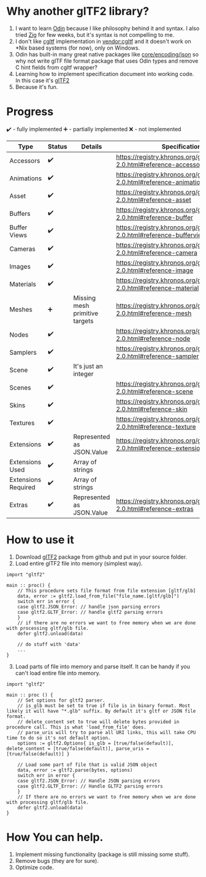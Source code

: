 # Why another glTF2 library?
1. I want to learn [Odin](https://odin-lang.org/) because I like philosophy behind it and syntax. I also tried [Zig](https://ziglang.org/) for few weeks, but it's syntax is not compelling to me.
2. I don't like [cgltf](https://github.com/jkuhlmann/cgltf) implementation in [vendor:cgltf](https://pkg.odin-lang.org/vendor/cgltf/) and it doesn't work on *Nix based systems (for now), only on Windows.
3. Odin has built-in many great native packages like [core/encoding/json](https://pkg.odin-lang.org/core/encoding/json/) so why not write glTF file format package that uses Odin types and remove C hint fields from cgltf wrapper?
4. Learning how to implement specification document into working code. In this case it's [glTF2](https://registry.khronos.org/glTF/specs/2.0/glTF-2.0.html)
5. Because it's fun.

# Progress
:heavy_check_mark: - fully implemented
:heavy_plus_sign: - partially implemented
:x: - not implemented

| Type | Status | Details | Specification URL |
|---|---|---|---|
| Accessors | :heavy_check_mark: | | https://registry.khronos.org/glTF/specs/2.0/glTF-2.0.html#reference-accessor |
| Animations | :heavy_check_mark: | | https://registry.khronos.org/glTF/specs/2.0/glTF-2.0.html#reference-animation |
| Asset | :heavy_check_mark: | | https://registry.khronos.org/glTF/specs/2.0/glTF-2.0.html#reference-asset |
| Buffers | :heavy_check_mark: | | https://registry.khronos.org/glTF/specs/2.0/glTF-2.0.html#reference-buffer |
| Buffer Views | :heavy_check_mark: | | https://registry.khronos.org/glTF/specs/2.0/glTF-2.0.html#reference-bufferview |
| Cameras | :heavy_check_mark: | | https://registry.khronos.org/glTF/specs/2.0/glTF-2.0.html#reference-camera |
| Images | :heavy_check_mark: | | https://registry.khronos.org/glTF/specs/2.0/glTF-2.0.html#reference-image |
| Materials | :heavy_check_mark: | | https://registry.khronos.org/glTF/specs/2.0/glTF-2.0.html#reference-material |
| Meshes | :heavy_plus_sign: | Missing mesh primitive targets | https://registry.khronos.org/glTF/specs/2.0/glTF-2.0.html#reference-mesh |
| Nodes | :heavy_check_mark: | | https://registry.khronos.org/glTF/specs/2.0/glTF-2.0.html#reference-node |
| Samplers | :heavy_check_mark: | | https://registry.khronos.org/glTF/specs/2.0/glTF-2.0.html#reference-sampler |
| Scene | :heavy_check_mark: | It's just an integer | |
| Scenes | :heavy_check_mark: | | https://registry.khronos.org/glTF/specs/2.0/glTF-2.0.html#reference-scene |
| Skins | :heavy_check_mark: | | https://registry.khronos.org/glTF/specs/2.0/glTF-2.0.html#reference-skin |
| Textures | :heavy_check_mark: | | https://registry.khronos.org/glTF/specs/2.0/glTF-2.0.html#reference-texture |
| Extensions | :heavy_check_mark: | Represented as JSON.Value | https://registry.khronos.org/glTF/specs/2.0/glTF-2.0.html#reference-extension |
| Extensions Used | :heavy_check_mark: | Array of strings | |
| Extensions Required | :heavy_check_mark: | Array of strings | |
| Extras | :heavy_check_mark: | Represented as JSON.Value | https://registry.khronos.org/glTF/specs/2.0/glTF-2.0.html#reference-extras |

# How to use it
1. Download [glTF2](https://github.com/Pawel82S/glTF2) package from github and put in your source folder.
2. Load entire glTF2 file into memory (simplest way).
```odin
import "gltf2"

main :: proc() {
    // This procedure sets file format from file extension [gltf/glb]
    data, error := gltf2.load_from_file("file_name.[gltf/glb]")
    switch err in error {
    case gltf2.JSON_Error: // handle json parsing errors
    case gltf2.GLTF_Error: // handle gltf2 parsing errors
    }
    // if there are no errors we want to free memory when we are done with processing gltf/glb file.
    defer gltf2.unload(data)

    // do stuff with 'data'
    ...
}
```
3. Load parts of file into memory and parse itself. It can be handy if you can't load entire file into memory.
```odin
import "gltf2"

main :: proc () {
    // Set options for gltf2 parser.
    // is_glb must be set to true if file is in binary format. Most likely it will have "*.glb" suffix. By default it's gltf or JSON file format.
    // delete_content set to true will delete bytes provided in procedure call. This is what 'load_from_file' does.
    // parse_uris will try to parse all URI links, this will take CPU time to do so it's not default option.
    options := gltf2.Options{ is_glb = [true/false(default)], delete_content = [true/false(default)], parse_uris = [true/false(default)] }

    // Load some part of file that is valid JSON object
    data, error := gltf2.parse(bytes, options)
    switch err in error {
    case gltf2.JSON_Error: // Handle JSON parsing errors
    case gltf2.GLTF_Error: // Handle GLTF2 parsing errors
    }
    // If there are no errors we want to free memory when we are done with processing gltf/glb file.
    defer gltf2.unload(data)
}
```
# How You can help.
1. Implement missing functionality (package is still missing some stuff).
2. Remove bugs (they are for sure).
3. Optimize code.
